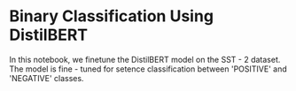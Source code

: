 # Binary Classification Using DistilBERT

In this notebook, we finetune the DistilBERT model on the SST - 2 dataset. The model is fine - tuned for setence classification between 'POSITIVE' and 'NEGATIVE' classes.
